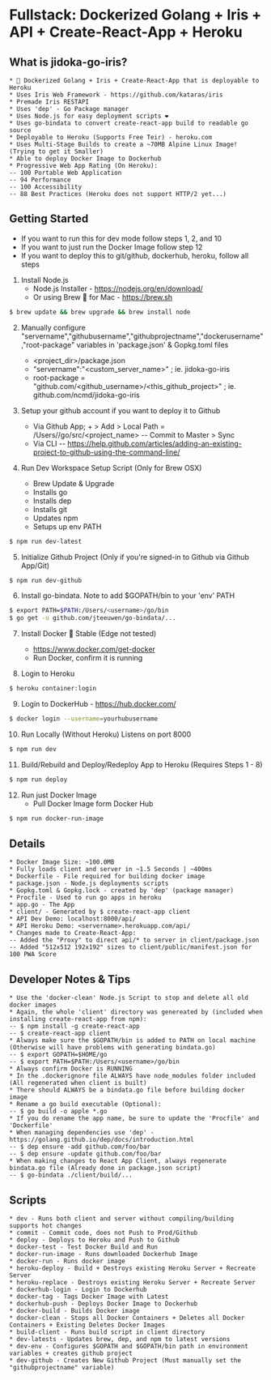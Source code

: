 # Fullstack: Dockerized Golang + Iris + API + Create-React-App + Heroku

## What is jidoka-go-iris?
    * 🐳 Dockerized Golang + Iris + Create-React-App that is deployable to Heroku
    * Uses Iris Web Framework - https://github.com/kataras/iris
    * Premade Iris RESTAPI
    * Uses 'dep' - Go Package manager
    * Uses Node.js for easy deployment scripts ❤️
    * Uses go-bindata to convert create-react-app build to readable go source
    * Deployable to Heroku (Supports Free Teir) - heroku.com
    * Uses Multi-Stage Builds to create a ~70MB Alpine Linux Image! (Trying to get it Smaller)
    * Able to deploy Docker Image to Dockerhub
    * Progressive Web App Rating (On Heroku):
    -- 100 Portable Web Application
    -- 94 Performance
    -- 100 Accessibility
    -- 88 Best Practices (Heroku does not support HTTP/2 yet...)

## Getting Started

* If you want to run this for dev mode follow steps 1, 2, and 10
* If you want to just run the Docker Image follow step 12
* If you want to deploy this to git/github, dockerhub, heroku, follow all steps

1. Install Node.js
    * Node.js Installer - https://nodejs.org/en/download/
    * Or using Brew 🍺 for Mac - https://brew.sh
```bash
$ brew update && brew upgrade && brew install node
```

2. Manually configure "servername","githubusername","githubprojectname","dockerusername","root-package" variables in 'package.json' & Gopkg.toml files
    * <project_dir>/package.json
    * "servername":"<custom_server_name>" ; ie. jidoka-go-iris
    * root-package = "github.com/<github_username>/<this_github_project>" ; ie. github.com/ncmd/jidoka-go-iris

3. Setup your github account if you want to deploy it to Github
    * Via Github App; + > Add > Local Path = /Users/<username>/go/src/<project_name>
    -- Commit to Master > Sync
    * Via CLI
    -- https://help.github.com/articles/adding-an-existing-project-to-github-using-the-command-line/

4. Run Dev Workspace Setup Script (Only for Brew OSX)
    * Brew Update & Upgrade
    * Installs go
    * Installs dep
    * Installs git
    * Updates npm
    * Setups up env PATH
```bash
$ npm run dev-latest
```

5. Initialize Github Project (Only if you're signed-in to Github via Github App/Git)
```bash
$ npm run dev-github
```

6. Install go-bindata. Note to add $GOPATH/bin to your 'env' PATH
```bash
$ export PATH=$PATH:/Users/<username>/go/bin
$ go get -u github.com/jteeuwen/go-bindata/...
```

7. Install Docker 🐳 Stable (Edge not tested)
    * https://www.docker.com/get-docker
    * Run Docker, confirm it is running

8. Login to Heroku
```bash
$ heroku container:login
```

9. Login to DockerHub - https://hub.docker.com/
```bash
$ docker login --username=yourhubusername
```

10. Run Locally (Without Heroku) Listens on port 8000
```bash
$ npm run dev
```

11. Build/Rebuild and Deploy/Redeploy App to Heroku (Requires Steps 1 - 8)
```bash
$ npm run deploy
```

12. Run just Docker Image
    * Pull Docker Image form Docker Hub
```bash
$ npm run docker-run-image
```

## Details
    * Docker Image Size: ~100.0MB
    * Fully loads client and server in ~1.5 Seconds | ~400ms
    * Dockerfile - File required for building docker image
    * package.json - Node.js deployments scripts
    * Gopkg.toml & Gopkg.lock - created by 'dep' (package manager)
    * Procfile - Used to run go apps in heroku
    * app.go - The App
    * client/ - Generated by $ create-react-app client
    * API Dev Demo: localhost:8000/api/
    * API Heroku Demo: <servername>.herokuapp.com/api/
    * Changes made to Create-React-App:
    -- Added the "Proxy" to direct api/* to server in client/package.json
    -- Added "512x512 192x192" sizes to client/public/manifest.json for 100 PWA Score

## Developer Notes & Tips
    * Use the 'docker-clean' Node.js Script to stop and delete all old docker images
    * Again, the whole 'client' directory was genereated by (included when installing create-react-app from npm):
    -- $ npm install -g create-react-app
    -- $ create-react-app client
    * Always make sure the $GOPATH/bin is added to PATH on local machine (Otherwise will have problems with generating bindata.go)
    -- $ export GOPATH=$HOME/go
    -- $ export PATH=$PATH:/Users/<username>/go/bin
    * Always confirm Docker is RUNNING
    * In the .dockerignore file ALWAYS have node_modules folder included (All regenerated when client is built)
    * There should ALWAYS be a bindata.go file before building docker image
    * Rename a go build executable (Optional):
    -- $ go build -o apple *.go
    * If you do rename the app name, be sure to update the 'Procfile' and 'Dockerfile'
    * When managing dependencies use 'dep' - https://golang.github.io/dep/docs/introduction.html
    -- $ dep ensure -add github.com/foo/bar
    -- $ dep ensure -update github.com/foo/bar
    * When making changes to React App Client, always regenerate bindata.go file (Already done in package.json script)
    -- $ go-bindata ./client/build/...

## Scripts
    * dev - Runs both client and server without compiling/building supports hot changes
    * commit - Commit code, does not Push to Prod/Github
    * deploy - Deploys to Heroku and Push to Github
    * docker-test - Test Docker Build and Run
    * docker-run-image - Runs downloaded Dockerhub Image
    * docker-run - Runs docker image
    * heroku-deploy - Build + Destroys existing Heroku Server + Recreate Server
    * heroku-replace - Destroys existing Heroku Server + Recreate Server
    * dockerhub-login - Login to Dockerhub
    * docker-tag - Tags Docker Image with Latest
    * dockerhub-push - Deploys Docker Image to Dockerhub
    * docker-build - Builds Docker image
    * docker-clean - Stops all Docker Containers + Deletes all Docker Containers + Existing Deletes Docker Images
    * build-client - Runs build script in client directory
    * dev-latests - Updates brew, dep, and npm to latest versions
    * dev-env - Configures $GOPATH and $GOPATH/bin path in environment variables + creates github project
    * dev-github - Creates New Github Project (Must manually set the "githubprojectname" variable)

